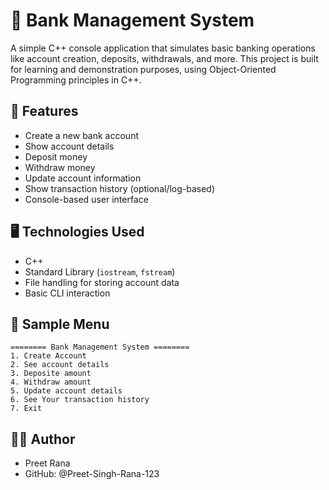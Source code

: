 # 🏦 Bank Management System

A simple C++ console application that simulates basic banking operations like account creation, deposits, withdrawals, and more. This project is built for learning and demonstration purposes, using Object-Oriented Programming principles in C++.

## 🚀 Features

- Create a new bank account
- Show account details
- Deposit money
- Withdraw money
- Update account information
- Show transaction history (optional/log-based)
- Console-based user interface

## 🖥️ Technologies Used

- C++
- Standard Library (`iostream`, `fstream`)
- File handling for storing account data
- Basic CLI interaction

## 🧾 Sample Menu
```plaintext
======== Bank Management System ========
1. Create Account
2. See account details
3. Deposite amount
4. Withdraw amount
5. Update account details
6. See Your transaction history
7. Exit
```
## 👨‍💻 Author
- Preet Rana
- GitHub: @Preet-Singh-Rana-123
